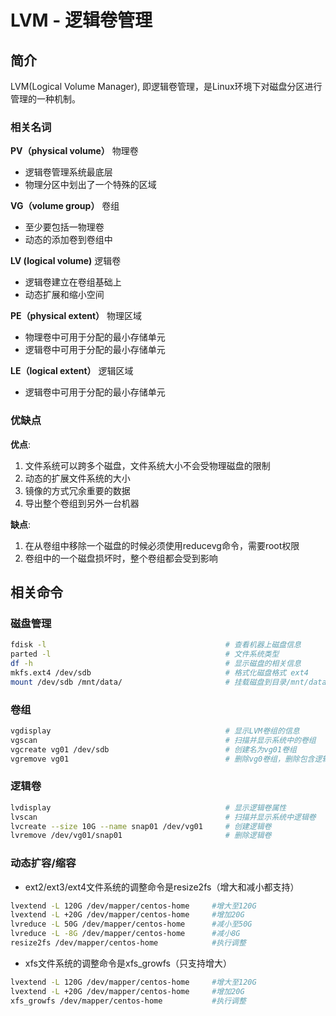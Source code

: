 # LVM - 逻辑卷管理

## 简介

LVM(Logical Volume Manager), 即逻辑卷管理，是Linux环境下对磁盘分区进行管理的一种机制。

### 相关名词

**PV（physical volume）**
物理卷

- 逻辑卷管理系统最底层
- 物理分区中划出了一个特殊的区域

**VG（volume group）**
卷组

- 至少要包括一物理卷
- 动态的添加卷到卷组中

**LV (logical volume)**
逻辑卷

- 逻辑卷建立在卷组基础上
- 动态扩展和缩小空间

**PE（physical extent）**
物理区域

- 物理卷中可用于分配的最小存储单元
- 逻辑卷中可用于分配的最小存储单元

**LE（logical extent）**
逻辑区域

- 逻辑卷中可用于分配的最小存储单元

### 优缺点

**优点**:

1. 文件系统可以跨多个磁盘，文件系统大小不会受物理磁盘的限制
2. 动态的扩展文件系统的大小
3. 镜像的方式冗余重要的数据
4. 导出整个卷组到另外一台机器

**缺点**:

1. 在从卷组中移除一个磁盘的时候必须使用reducevg命令，需要root权限
2. 卷组中的一个磁盘损坏时，整个卷组都会受到影响

## 相关命令

### 磁盘管理

```bash
fdisk -l                                        # 查看机器上磁盘信息
parted -l                                       # 文件系统类型
df -h                                           # 显示磁盘的相关信息
mkfs.ext4 /dev/sdb                              # 格式化磁盘格式 ext4
mount /dev/sdb /mnt/data/                       # 挂载磁盘到目录/mnt/data/ 
```

### 卷组

```bash
vgdisplay                                       # 显示LVM卷组的信息
vgscan                                          # 扫描并显示系统中的卷组
vgcreate vg01 /dev/sdb                          # 创建名为vg01卷组
vgremove vg01                                   # 删除vg0卷组，删除包含逻辑卷
```

### 逻辑卷

```bash
lvdisplay                                       # 显示逻辑卷属性
lvscan                                          # 扫描并显示系统中逻辑卷
lvcreate --size 10G --name snap01 /dev/vg01     # 创建逻辑卷
lvremove /dev/vg01/snap01                       # 删除逻辑卷 
```

### 动态扩容/缩容

- ext2/ext3/ext4文件系统的调整命令是resize2fs（增大和减小都支持）

```bash
lvextend -L 120G /dev/mapper/centos-home     #增大至120G
lvextend -L +20G /dev/mapper/centos-home     #增加20G
lvreduce -L 50G /dev/mapper/centos-home      #减小至50G
lvreduce -L -8G /dev/mapper/centos-home      #减小8G
resize2fs /dev/mapper/centos-home            #执行调整
```

- xfs文件系统的调整命令是xfs_growfs（只支持增大）

```bash
lvextend -L 120G /dev/mapper/centos-home     #增大至120G
lvextend -L +20G /dev/mapper/centos-home     #增加20G
xfs_growfs /dev/mapper/centos-home           #执行调整
```
